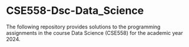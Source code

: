 # CSE558-Dsc-Data_Science
The following repository provides solutions to the programming assignments in the course Data Science (CSE558) for the academic year 2024.

